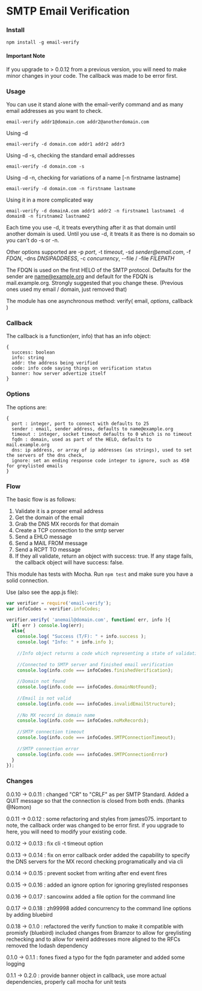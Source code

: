 # SMTP Email Verification

### Install

```
npm install -g email-verify
```

#### Important Note

If you upgrade to > 0.0.12 from a previous version, you will need to make minor changes in your code. The callback was made to be error first.

### Usage
You can use it stand alone with the email-verify command and as many email addresses as you want to check.

```
email-verify addr1@domain.com addr2@anotherdomain.com
```

Using -d

```
email-verify -d domain.com addr1 addr2 addr3
```

Using -d -s, checking the standard email addresses

```
email-verify -d domain.com -s
```

Using -d -n, checking for variations of a name [-n firstname lastname]

```
email-verify -d domain.com -n firstname lastname
```

Using it in a more complicated way

```
email-verify -d domainA.com addr1 addr2 -n firstname1 lastname1 -d domainB -n firstname2 lastname2
```

Each time you use -d, it treats everything after it as that domain until another domain is used. Until you use -d, it treats it as there is no domain so you can't do -s or -n.

Other options supported are -p _port_, -t _timeout_, -sd _sender@email.com_, -f _FDQN_, -dns _DNSIPADDRESS_, -c _concurrency_, --file / -file _FILEPATH_

The FDQN is used on the first HELO of the SMTP protocol. Defaults for the sender are name@example.org and default for the FDQN is mail.example.org. Strongly suggested that you change these. (Previous ones used my email / domain, just removed that)



The module has one asynchronous method: verify( email, _options_, callback )

### Callback
The callback is a function(err, info) that has an info object:
```
{
  success: boolean
  info: string
  addr: the address being verified
  code: info code saying things on verification status
  banner: how server advertize itself
}
```

### Options
The options are:
```
{
  port : integer, port to connect with defaults to 25
  sender : email, sender address, defaults to name@example.org
  timeout : integer, socket timeout defaults to 0 which is no timeout
  fqdn : domain, used as part of the HELO, defaults to mail.example.org
  dns: ip address, or array of ip addresses (as strings), used to set the servers of the dns check,
  ignore: set an ending response code integer to ignore, such as 450 for greylisted emails
}
```

### Flow

The basic flow is as follows:

1. Validate it is a proper email address
2. Get the domain of the email
3. Grab the DNS MX records for that domain
4. Create a TCP connection to the smtp server
5. Send a EHLO message
6. Send a MAIL FROM message
7. Send a RCPT TO message
8. If they all validate, return an object with success: true. If any stage fails, the callback object will have success: false.

This module has tests with Mocha. Run `npm test` and make sure you have a solid connection.

Use (also see the app.js file):

```javascript
var verifier = require('email-verify');
var infoCodes = verifier.infoCodes;

verifier.verify( 'anemail@domain.com', function( err, info ){
  if( err ) console.log(err);
  else{
    console.log( "Success (T/F): " + info.success );
    console.log( "Info: " + info.info );
    
    //Info object returns a code which representing a state of validation:
    
    //Connected to SMTP server and finished email verification
    console.log(info.code === infoCodes.finishedVerification);
    
    //Domain not found
    console.log(info.code === infoCodes.domainNotFound);
    
    //Email is not valid
    console.log(info.code === infoCodes.invalidEmailStructure);
    
    //No MX record in domain name
    console.log(info.code === infoCodes.noMxRecords);
    
    //SMTP connection timeout
    console.log(info.code === infoCodes.SMTPConnectionTimeout);
    
    //SMTP connection error
    console.log(info.code === infoCodes.SMTPConnectionError)
  }
});
```

### Changes
0.0.10 -> 0.0.11 : changed "CR" to "CRLF" as per SMTP Standard. Added a QUIT message so that the connection is closed from both ends. (thanks @Nomon)

0.0.11 -> 0.0.12 : some refactoring and styles from james075. important to note, the callback order was changed to be error first. if you upgrade to here, you will need to modify your existing code.

0.0.12 -> 0.0.13 : fix cli -t timeout option

0.0.13 -> 0.0.14 : fix on error callback order
                   added the capability to specify the DNS servers for the MX record checking programatically and via cli

0.0.14 -> 0.0.15 : prevent socket from writing after end event fires

0.0.15 -> 0.0.16 : added an ignore option for ignoring greylisted responses

0.0.16 -> 0.0.17 : sancowinx added a file option for the command line

0.0.17 -> 0.0.18 : zh99998 added concurrency to the command line options by adding bluebird

0.0.18 -> 0.1.0  : refactored the verify function to make it compatible with promisfy (bluebird)
                   included changes from Bramzor to allow for greylisting rechecking and to allow for weird addresses more aligned to the RFCs
                   removed the lodash dependency

0.1.0 -> 0.1.1   : fones fixed a typo for the fqdn parameter and added some logging

0.1.1 -> 0.2.0   : provide banner object in callback, use more actual dependencies, properly call mocha for unit tests
